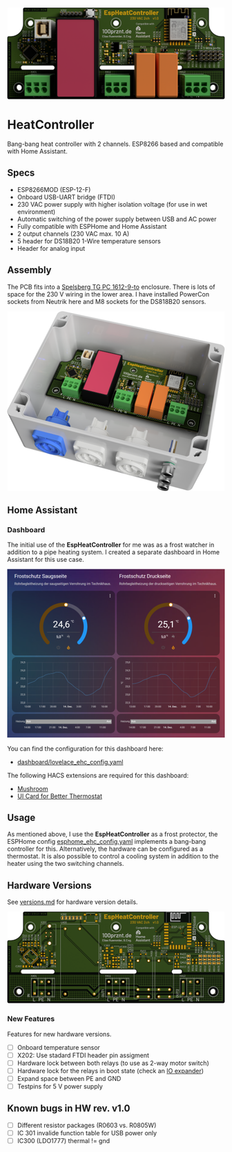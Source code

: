 ![CAD rendering EspHeatController PCB](docu/ehc_pcb_redering_topview_cropped.png)

# HeatController
Bang-bang heat controller with 2 channels. ESP8266 based and compatible with Home Assistant.

## Specs
- ESP8266MOD (ESP-12-F)
- Onboard USB-UART bridge (FTDI)
- 230 VAC power supply with higher isolation voltage (for use in wet environment)
- Automatic switching of the power supply between USB and AC power
- Fully compatible with ESPHome and Home Assistant
- 2 output channels (230 VAC max. 10 A)
- 5 header for DS18B20 1-Wire temperature sensors
- Header for analog input

## Assembly
The PCB fits into a [Spelsberg TG PC 1612-9-to](https://www.spelsberg.de/industrieleergehaeuse/glatt-mit-befestigungsnocken/20100701/) enclosure. There is lots of space for the 230 V wiring in the lower area. I have installed PowerCon sockets from Neutrik here and M8 sockets for the DS818B20 sensors.

![CAD rendering EspHeatController](docu/ehc_redering_rightisoview_cropped.png)

## Home Assistant

### Dashboard
The initial use of the __EspHeatController__ for me was as a frost watcher in addition to a pipe heating system. I created a separate dashboard in Home Assistant for this use case.

![Dashbord for the EspHeatController](dashboard/lovelace_dashboard_mushroom.png)

You can find the configuration for this dashboard here:

* [dashboard/lovelace_ehc_config.yaml](dashboard/lovelace_ehc_config.yaml)

The following HACS extensions are required for this dashboard:

* [Mushroom](https://github.com/piitaya/lovelace-mushroom)
* [UI Card for Better Thermostat](https://github.com/KartoffelToby/better-thermostat-ui-card)

## Usage
As mentioned above, I use the __EspHeatController__ as a frost protector, the ESPHome config [esphome_ehc_config.yaml](esphome_ehc_config.yaml) implements a bang-bang controller for this. Alternatively, the hardware can be configured as a thermostat. It is also possible to control a cooling system in addition to the heater using the two switching channels.

## Hardware Versions
See [versions.md](versions.md) for hardware version details.

![CAD rendering EspHeatController PCB w/o packages](docu/ehc_pcbonly_redering_topview_cropped.png)

### New Features
Features for new hardware versions.

* [ ] Onboard temperature sensor
* [ ] X202: Use stadard FTDI header pin assigment
* [ ] Hardware lock between both relays (to use as 2-way motor switch)
* [ ] Hardware lock for the relays in boot state (check an [IO expander](https://esphome.io/#miscellaneous-components))
* [ ] Expand space between PE and GND
* [ ] Testpins for 5 V power supply

## Known bugs in HW rev. v1.0
* [ ] Different resistor packages (R0603 vs. R0805W)
* [ ] IC 301 invalide function table for USB power only
* [ ] IC300 (LDO1777) thermal != gnd 
